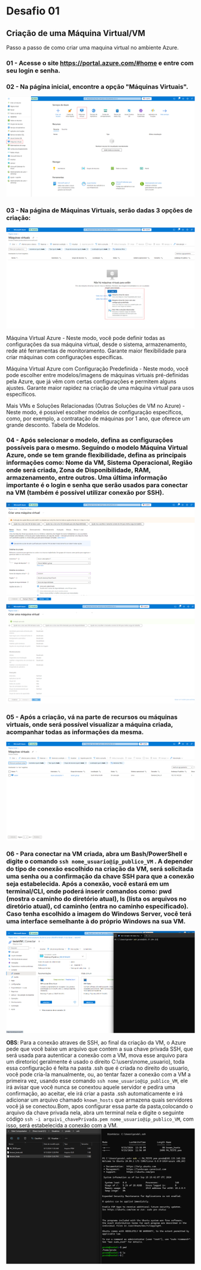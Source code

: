# Desafio 01

## Criação de uma Máquina Virtual/VM
Passo a passo de como criar uma maquina virtual no ambiente Azure.

### 01 - Acesse o site https://portal.azure.com/#home e entre com seu login e senha.


### 02 - Na página inicial, encontre a opção "Máquinas Virtuais".
<img src="/img/1-TELA INICIAL.png">


### 03 - Na página de Máquinas Virtuais, serão dadas 3 opções de criação:
<img src="/img/2-TELA INICIAL MAQUINA VIRTUAL.png">

Máquina Virtual Azure - Neste modo, você pode definir todas as configurações da sua máquina virtual, desde o sistema, armazenamento, rede até ferramentas de monitoramento. Garante maior flexibilidade para criar máquinas com configurações específicas.

Máquina Virtual Azure com Configuração Predefinida - Neste modo, você pode escolher entre modelos/imagens de máquinas virtuais pré-definidas pela Azure, que já vêm com certas configurações e permitem alguns ajustes. Garante maior rapidez na criação de uma máquina virtual para usos específicos.

Mais VMs e Soluções Relacionadas (Outras Soluções de VM no Azure) - Neste modo, é possível escolher modelos de configuração específicos, como, por exemplo, a contratação de máquinas por 1 ano, que oferece um grande desconto. Tabela de Modelos.

### 04 - Após selecionar o modelo, defina as configurações possíveis para o mesmo. Seguindo o modelo Máquina Virtual Azure, onde se tem grande flexibilidade, defina as principais informações como: Nome da VM, Sistema Operacional, Região onde será criada, Zona de Disponibilidade, RAM, armazenamento, entre outros. Uma última informação importante é o login e senha que serão usados para conectar na VM (também é possível utilizar conexão por SSH).
<img src="/img/3-TELA CONFIGURAÇÃO VM.png">
<img src="/img/4-TELA FINAL VM.png">

### 05 - Após a criação, vá na parte de recursos ou máquinas virtuais, onde será possível visualizar a máquina criada, acompanhar todas as informações da mesma.
<img src="/img/5-TELA RECURSOS.png">

### 06 - Para conectar na VM criada, abra um Bash/PowerShell e digite o comando `ssh nome_usuario@ip_publico_VM` . A depender do tipo de conexão escolhido na criação da VM, será solicitada uma senha ou a confirmação da chave SSH para que a conexão seja estabelecida. Após a conexão, você estará em um terminal/CLI, onde poderá inserir comandos como: pwd (mostra o caminho do diretório atual), ls (lista os arquivos no diretório atual), cd caminho (entra no caminho especificado). Caso tenha escolhido a imagem do Windows Server, você terá uma interface semelhante à do próprio Windows na sua VM.
<img src="/img/6-CONECTANDO NA VM.png">

**OBS**: Para a conexão atraves de SSH, ao final da criação da VM, o Azure pede que você baixe um arquivo que contem a sua chave privada SSH, que será usada para autenticar a conexão com a VM, mova esse arquivo para um diretorio( geralmente é usado o direito C:\users\nome_usuario\), toda essa configuração é feita na pasta .ssh que é criada no direito do usuario, você pode cria-la manualmente, ou, ao tentar fazer a conexão com a VM a primeira vez, usando esse comando `ssh nome_usuario@ip_publico_VM`, ele irá avisar que você nunca se conextou aquele servidor e pedira uma confirmação, ao aceitar, ele irá criar a pasta .ssh automaticamente e irá adicionar um arquivo chamado `known_hosts` que armazena quais servidores você já se conectou.Bom, apos configurar essa parte da pasta,colocando o arquivo da chave privada nela, abra um terminal nela e digite o seguinte código `ssh -i arquivi_chavePrivada.pem nome_usuario@ip_publico_VM`, com isso, será estabelecida a conexão com a VM.
<img src="/img/7-CONF SSH.png">
